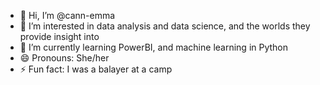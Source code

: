 - 👋 Hi, I’m @cann-emma
- 👀 I’m interested in data analysis and data science, and the worlds they provide insight into
- 🌱 I’m currently learning PowerBI, and machine learning in Python
- 😄 Pronouns: She/her
- ⚡ Fun fact: I was a balayer at a camp
<!---
cann-emma/cann-emma is a ✨ special ✨ repository because its `README.md` (this file) appears on your GitHub profile.
You can click the Preview link to take a look at your changes.
--->
